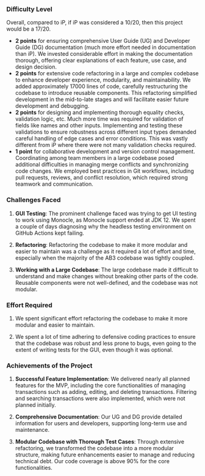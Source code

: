 ### Difficulty Level

Overall, compared to iP, if iP was considered a 10/20, then this project would be a 17/20.

- **2 points** for ensuring comprehensive User Guide (UG) and Developer Guide (DG) documentation (much more effort needed in documentation than iP). We invested considerable effort in making the documentation thorough, offering clear explanations of each feature, use case, and design decision.
- **2 points** for extensive code refactoring in a large and complex codebase to enhance developer experience, modularity, and maintainability. We added approximately 17000 lines of code, carefully restructuring the codebase to introduce reusable components. This refactoring simplified development in the mid-to-late stages and will facilitate easier future development and debugging.
- **2 points** for designing and implementing thorough equality checks, validation logic, etc. Much more time was required for validation of fields like names and other inputs. Implementing and testing these validations to ensure robustness across different input types demanded careful handling of edge cases and error conditions. This was vastly different from iP where there were not many validation checks required.
- **1 point** for collaborative development and version control management. Coordinating among team members in a large codebase posed additional difficulties in managing merge conflicts and synchronizing code changes. We employed best practices in Git workflows, including pull requests, reviews, and conflict resolution, which required strong teamwork and communication.

### Challenges Faced

1. **GUI Testing**:
   The prominent challenge faced was trying to get UI testing to work using Monocle, as Monocle support ended at JDK 12. We spent a couple of days diagnosing why the headless testing environment on GitHub Actions kept failing.

2. **Refactoring**:
   Refactoring the codebase to make it more modular and easier to maintain was a challenge as it required a lot of effort and time, especially when the majority of the AB3 codebase was tightly coupled.

3. **Working with a Large Codebase**:
   The large codebase made it difficult to understand and make changes without breaking other parts of the code. Reusable components were not well-defined, and the codebase was not modular.

### Effort Required

1. We spent significant effort refactoring the codebase to make it more modular and easier to maintain.

2. We spent a lot of time adhering to defensive coding practices to ensure that the codebase was robust and less prone to bugs, even going to the extent of writing tests for the GUI, even though it was optional.

### Achievements of the Project

1. **Successful Feature Implementation**: We delivered nearly all planned features for the MVP, including the core functionalities of managing transactions such as adding, editing, and deleting transactions. Filtering and searching transactions were also implemented, which were not planned initially.

2. **Comprehensive Documentation**: Our UG and DG provide detailed information for users and developers, supporting long-term use and maintenance.

3. **Modular Codebase with Thorough Test Cases**: Through extensive refactoring, we transformed the codebase into a more modular structure, making future enhancements easier to manage and reducing technical debt. Our code coverage is above 90% for the core functionalities.
